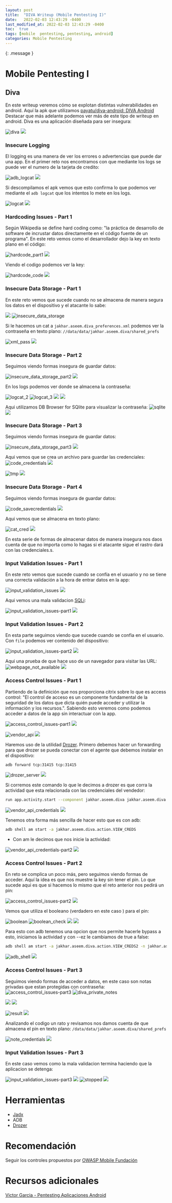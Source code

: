 ```yaml
---
layout: post
title:  "DIVA Writeup (Mobile Pentesting I)"
date:   2022-02-03 12:43:29 -0400
last_modified_at: 2022-02-03 12:43:29 -0400
toc:  true
tags: [mobile  pentesting, pentesting, android]
categories: Mobile Pentesting
---
```



{: .message }


# Mobile Pentesting I
## Diva

En este writeup veremos cómo se explotan distintas vulnerabilidades en android. Aquí la apk que utilizamos [payatu/diva-android: DIVA Android](https://github.com/payatu/diva-android) Destacar que más adelante podemos ver más de este tipo de writeup en android. Diva es una aplicación diseñada para ser insegura:

![diva](https://user-images.githubusercontent.com/76759292/156413783-be38af57-28ab-480c-b4ee-5497683b2fe4.png)
![](/images_blog/img_diva/diva.png)

### Insecure Logging
El logging es una manera de ver los errores o advertencias que puede dar una app. En el primer reto nos encontramos con que mediante los logs se puede ver el numero de la tarjeta de credito: 

![adb_logcat](https://user-images.githubusercontent.com/76759292/156413833-814dc111-d16a-467a-94a4-2dec598a11ef.png)
![](/images_blog/img_diva/adb_logcat.png)

Si descompilamos el apk vemos que esto confirma lo que podemos ver mediante el `adb logcat`  que los intentos lo mete en los logs.

![logcat](https://user-images.githubusercontent.com/76759292/156413874-ed6ed517-e4ce-433e-a9a9-e363cdaeee88.png)
![](/images_blog/img_diva/logcat.png)

### Hardcoding Issues - Part 1

Según Wikipedia se define hard coding como: "la práctica de desarrollo de software de incrustar datos directamente en el código fuente de un programa". En este reto vemos como el desarrollador dejo la key en texto plano en el código:

![hardcode_part1](https://user-images.githubusercontent.com/76759292/156413917-37f70090-2213-445d-9e7b-5e668da381c2.png)
![](/images_blog/img_diva/hardcode_part1.png)

Viendo el codigo podemos ver la key:

![hardcode_code](https://user-images.githubusercontent.com/76759292/156413949-1706cab2-ec07-4efb-9afe-463b485a0b0b.png)
![](/images_blog/img_diva/hardcode_code.png)

### Insecure Data Storage - Part 1
En este reto vemos que sucede cuando no se almacena de manera segura los datos en el dispositivo  y el atacante lo sabe:

![](/images_blog/img_diva/insecure_data_storage.png)
![insecure_data_storage](https://user-images.githubusercontent.com/76759292/156413984-a33c5477-3d6b-48f6-a610-c1d91f647439.png)


Si le hacemos un  cat a  `jakhar.aseem.diva_preferences.xml` podemos ver la contraseña en texto plano:
`//data/data/jakhar.aseem.diva/shared_prefs`

![xml_pass](https://user-images.githubusercontent.com/76759292/156414007-3da1dde5-2eb7-4d74-84b0-a4534e3fb799.png)
![](/images_blog/img_diva/xml_pass.png)

### Insecure Data Storage - Part 2
Seguimos viendo formas insegura de guardar datos:

![insecure_data_storage_part2](https://user-images.githubusercontent.com/76759292/156414033-6891d6dc-e7c8-435b-bea3-3143d62d684d.png)
![](/images_blog/img_diva/insecure_data_storage_part2.png)

En los logs podemos ver donde se almacena la contraseña:

![logcat_2](https://user-images.githubusercontent.com/76759292/156414057-55bb4c88-6756-4ab7-85a0-ca7c22b9ae33.png)
![logcat_3](https://user-images.githubusercontent.com/76759292/156414072-1bd7b955-e218-4f9b-a569-34618336721e.png)
![](/images_blog/img_diva/logcat_2.png)
![](/images_blog/img_diva/logcat_3.png)

Aqui utilizamos DB Browser for SQlite para visualizar la contraseña:
![sqlite](https://user-images.githubusercontent.com/76759292/156414103-6a75d31c-97a3-4ae6-a36a-e3ad1a050a4e.png)
![](/images_blog/img_diva/sqlite.png)

### Insecure Data Storage - Part 3

Seguimos viendo formas insegura de guardar datos:

![insecure_data_storage_part3](https://user-images.githubusercontent.com/76759292/156414142-20bdcc03-ed0f-4d07-8858-d4b7644f3eb9.png)
![](/images_blog/img_diva/insecure_data_storage_part3.png)

Aqui vemos que se crea un archivo para guardar las credenciales:
![code_credentials](https://user-images.githubusercontent.com/76759292/156414177-f9269207-4875-4668-9f2f-a762cac3a19a.png)
![](/images_blog/img_diva/code_credentials.png)

![tmp](https://user-images.githubusercontent.com/76759292/156414217-cafce252-43a6-4a63-99f3-448df89cd3a8.png)
![](/images_blog/img_diva/tmp.png)

### Insecure Data Storage - Part 4
Seguimos viendo formas insegura de guardar datos:

![code_savecredentials](https://user-images.githubusercontent.com/76759292/156414286-342497dd-bb66-4a95-8271-ad574a7cc78d.png)
![](/images_blog/img_diva/code_savecredentials.png)

Aqui vemos que se almacena en  texto plano:

![cat_cred](https://user-images.githubusercontent.com/76759292/156414312-e7d05227-7334-4fa9-b00e-46d478076db4.png)
![](/images_blog/img_diva/cat_cred.png)

En esta serie de formas de almacenar datos de manera insegura nos daos cuenta de que no importa como lo hagas si el atacante sigue el rastro dará con las credenciales.s.

### Input Validation Issues - Part 1
En este reto vemos que sucede cuando se confía en el usuario y no se tiene una correcta validación a la hora de entrar datos en la app:

![input_validation_issues](https://user-images.githubusercontent.com/76759292/156414362-046622bd-1759-4182-a472-c4152456e067.png)
![](/images_blog/img_diva/input_validation_issues.png)

Aqui vemos una mala validacion [SQLi](https://www.w3schools.com/sql/sql_injection.asp):

![input_validation_issues-part1](https://user-images.githubusercontent.com/76759292/156414395-c9094436-237d-43e0-ab50-e4e307b18e97.png)
![](/images_blog/img_diva/input_validation_issues-part1.png)

### Input Validation Issues - Part 2
En esta parte seguimos viendo que sucede cuando se confia en el usuario. Con `file` podemos ver contenido del  dispositivo: 

![input_validation_issues-part2](https://user-images.githubusercontent.com/76759292/156414408-6437d0e3-81eb-4fcf-aa55-9109e9411cce.png)
![](/images_blog/img_diva/input_validation_issues-part2.png)

Aqui una prueba de que hace uso de un navegador para visitar las URL:
![webpage_not_available](https://user-images.githubusercontent.com/76759292/156414455-5c0c6088-ead6-419d-a1cf-d9962c58ff06.png)
![](/images_blog/img_diva/webpage_not_available.png)

### Access Control Issues - Part 1

Partiendo de la definición que nos proporciona citrix sobre lo que es access control: "El control de acceso es un componente fundamental de la seguridad de los datos que dicta quién puede acceder y utilizar la información y los recursos.". Sabiendo esto veremos como podemos acceder a datos de la app sin interactuar con la app.

![access_control_issues-part1](https://user-images.githubusercontent.com/76759292/156414482-69f30b18-42f2-4ace-8270-ac28ecf018ee.png)
![](/images_blog/img_diva/access_control_issues-part1.png)

![vendor_api](https://user-images.githubusercontent.com/76759292/156414539-35bc7bdd-1b69-4275-bed2-a2640a87e260.png)
![](/images_blog/img_diva/vendor_api.png)

Haremos uso de la utilidad [Drozer](https://github.com/FSecureLABS/drozer). Primero debemos hacer un forwarding para que drozer se pueda conectar con el agente que debemos instalar en el dispositivo:

```bash
adb forward tcp:31415 tcp:31415
```
![drozer_server](https://user-images.githubusercontent.com/76759292/156414571-1a2965e7-6a83-4c89-bd30-261ee86b4ba2.png)
![](/images_blog/img_diva/drozer_server.png)

Si corremos este comando lo que le decimos a drozer es que corra la actividad que esta relacionada con las credenciales del vendedor:

```bash
run app.activity.start --component jakhar.aseem.diva jakhar.aseem.diva.APICredsActivity
```
![vendor_api_credentials](https://user-images.githubusercontent.com/76759292/156414616-d18d49b9-7833-42ec-8277-233a1d2057ca.png)
![](/images_blog/img_diva/vendor_api_credentials.png)

Tenemos otra forma más sencilla de hacer esto que es con adb:
```bash
adb shell am start -a jakhar.aseem.diva.action.VIEW_CREDS
```
- Con am le decimos que nos inicie la actividad:

![vendor_api_credentials-part2](https://user-images.githubusercontent.com/76759292/156414638-56b835b5-6007-4225-a1a4-4b06e3ff8125.png)
![](/images_blog/img_diva/vendor_api_credentials-part2.png)

### Access Control Issues - Part 2
En reto se complica un poco más, pero seguimos viendo formas de acceder. Aquí la idea es que nos muestre la key sin tener el pin. Lo que sucede aqui es que si hacemos lo mismo que el reto anterior nos pedirá un pin:

![access_control_issues-part2](https://user-images.githubusercontent.com/76759292/156414664-308fa20e-0a4b-4b89-b972-e9ce1909f4d8.png)
![](/images_blog/img_diva/access_control_issues-part2.png)

Vemos que utiliza el booleano (verdadero en este caso ) para el pin:

![boolean](https://user-images.githubusercontent.com/76759292/156414691-23f81f34-9e9f-40e9-88ca-c34fa46facbf.png)
![boolean_check](https://user-images.githubusercontent.com/76759292/156414704-3839604e-0c36-4412-ba48-56d4c3b3898e.png)
![](/images_blog/img_diva/boolean.png)
![](/images_blog/img_diva/boolean_check.png)

Para esto con adb tenemos una opcion que nos permite hacerle bypass a esto, iniciamos la actividad y con --ez le cambiamos de true a false:

```bash
adb shell am start -a jakhar.aseem.diva.action.VIEW_CREDS2 -n jakhar.aseem.diva/.APICreds2Activity --ez check_pin false
```

![adb_shell](https://user-images.githubusercontent.com/76759292/156414749-009a1218-b35c-45bd-9dbc-1f9ac290b191.png)
![](/images_blog/img_diva/adb_shell.png)

### Access Control Issues - Part 3

Seguimos viendo formas de acceder a datos, en este caso son notas privadas que estan protegidas con contraseña: 
![access_control_issues-part3](https://user-images.githubusercontent.com/76759292/156414777-1d2ffc8d-6f96-4e62-9be6-a6cf69e56da4.png)
![diva_private_notes](https://user-images.githubusercontent.com/76759292/156414798-cd490ae4-6bbf-41bc-9c21-5e525b122f9d.png)

![](/images_blog/img_diva/access_control_issues-part3.png)
![](/images_blog/img_diva/diva_private_notes.png)

![result](https://user-images.githubusercontent.com/76759292/156414852-b248ea77-b233-47a8-9bd8-a81bfdd20c23.png)
![](/images_blog/img_diva/result.png)

Analizando el codigo un rato y revisamos nos damos cuenta de que almacena el pin en texto plano: 
```/data/data/jakhar.aseem.diva/shared_prefs```

![note_credentials](https://user-images.githubusercontent.com/76759292/156414985-8e900633-cc21-46b8-9a80-8f1873697792.png)
![](/images_blog/img_diva/note_credentials.png)

### Input Validation Issues - Part 3
En este caso vemos como la mala validacion termina haciendo que la aplicacion se detenga:

![input_validation_issues-part3](https://user-images.githubusercontent.com/76759292/156415021-d638ab2c-0fa5-410e-9443-e7782fcfab2a.png)
![](/images_blog/img_diva/input_validation_issues-part3.png)
![stopped](https://user-images.githubusercontent.com/76759292/156415039-b39f92af-de63-4ae0-8911-2c357dcbbe9d.png)
![](/images_blog/img_diva/stopped.png)


# Herramientas
 * [Jadx](https://github.com/skylot/jadx)
 * ADB
 * [Drozer](https://github.com/fsecurelabs/drozer/)

# Recomendación 
Seguir los controles propuestos por [OWASP Mobile Fundación](https://owasp.org/www-project-mobile-top-10/)

# Recursos adicionales

[Victor Garcia - Pentesting Aplicaciones Android](https://www.youtube.com/watch?v=nY2tYWLafR4&t=1488s)
